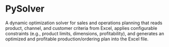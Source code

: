 # PySolver
A dynamic optimization solver for sales and operations planning that reads product, channel, and customer criteria from Excel, applies configurable constraints (e.g., product limits, dimensions, profitability), and generates an optimized and profitable production/ordering plan into the Excel file.
